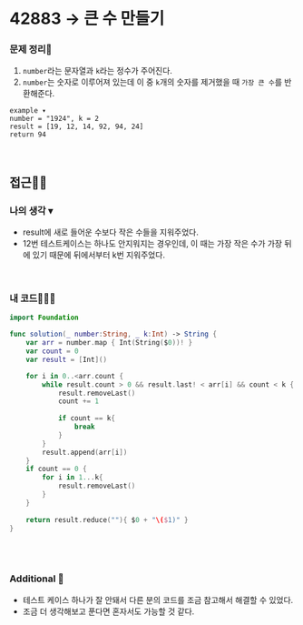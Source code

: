 # 42883 → 큰 수 만들기
### 문제 정리📝
1. `number`라는 문자열과 `k`라는 정수가 주어진다.
2. `number`는 숫자로 이루어져 있는데 이 중 `k`개의 숫자를 제거했을 때 `가장 큰 수`를 반환해준다.

```
example ▾
number = "1924", k = 2
result = [19, 12, 14, 92, 94, 24]
return 94
```

</br>

## 접근🚶🏻
### 나의 생각 ▾
- result에 새로 들어운 수보다 작은 수들을 지워주었다.
- 12번 테스트케이스는 하나도 안지워지는 경우인데, 이 때는 가장 작은 수가 가장 뒤에 있기 때문에 뒤에서부터 k번 지워주었다.

</br>

### 내 코드👨🏻‍💻
```swift
import Foundation

func solution(_ number:String, _ k:Int) -> String {
    var arr = number.map { Int(String($0))! }
    var count = 0
    var result = [Int]()

    for i in 0..<arr.count {
        while result.count > 0 && result.last! < arr[i] && count < k {
            result.removeLast()
            count += 1 
            
            if count == k{
                break
            }
        }
        result.append(arr[i])
    }
    if count == 0 {
        for i in 1...k{
            result.removeLast()
        }
    }
    
    return result.reduce(""){ $0 + "\($1)" }
}
```

</br></br>

### Additional 📂
- 테스트 케이스 하나가 잘 안돼서 다른 분의 코드를 조금 참고해서 해결할 수 있었다.
- 조금 더 생각해보고 푼다면 혼자서도 가능할 것 같다.